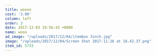 ```yaml
---
title: woooo
cost: '3.00'
column: left
order: 3
date: 2017-12-03 19:56:43 +0000
name: wooo
ad_image: "/uploads/2017/12/04/itembox 3inch.jpg"
image: "/uploads/2017/12/04/Screen Shot 2017-11-26 at 18.42.37.png"
item_id: 5733
---
```

